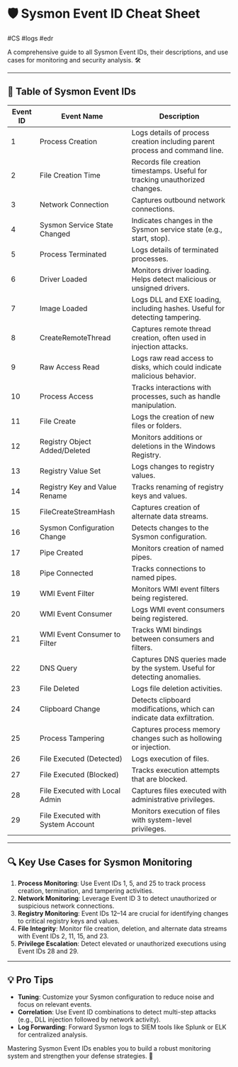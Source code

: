 # 🛡️ Sysmon Event ID Cheat Sheet
#CS #logs #edr 

A comprehensive guide to all Sysmon Event IDs, their descriptions, and use cases for monitoring and security analysis. 🛠️

---

## 📜 Table of Sysmon Event IDs

| **Event ID** | **Event Name**                    | **Description**                                                                 |
|--------------|----------------------------------|-------------------------------------------------------------------------------|
| 1            | Process Creation                 | Logs details of process creation including parent process and command line.  |
| 2            | File Creation Time               | Records file creation timestamps. Useful for tracking unauthorized changes.  |
| 3            | Network Connection               | Captures outbound network connections.                                        |
| 4            | Sysmon Service State Changed     | Indicates changes in the Sysmon service state (e.g., start, stop).           |
| 5            | Process Terminated               | Logs details of terminated processes.                                         |
| 6            | Driver Loaded                    | Monitors driver loading. Helps detect malicious or unsigned drivers.         |
| 7            | Image Loaded                     | Logs DLL and EXE loading, including hashes. Useful for detecting tampering.  |
| 8            | CreateRemoteThread               | Captures remote thread creation, often used in injection attacks.            |
| 9            | Raw Access Read                  | Logs raw read access to disks, which could indicate malicious behavior.      |
| 10           | Process Access                   | Tracks interactions with processes, such as handle manipulation.             |
| 11           | File Create                      | Logs the creation of new files or folders.                                   |
| 12           | Registry Object Added/Deleted    | Monitors additions or deletions in the Windows Registry.                     |
| 13           | Registry Value Set               | Logs changes to registry values.                                             |
| 14           | Registry Key and Value Rename    | Tracks renaming of registry keys and values.                                 |
| 15           | FileCreateStreamHash             | Captures creation of alternate data streams.                                 |
| 16           | Sysmon Configuration Change      | Detects changes to the Sysmon configuration.                                 |
| 17           | Pipe Created                     | Monitors creation of named pipes.                                            |
| 18           | Pipe Connected                   | Tracks connections to named pipes.                                           |
| 19           | WMI Event Filter                 | Monitors WMI event filters being registered.                                 |
| 20           | WMI Event Consumer               | Logs WMI event consumers being registered.                                   |
| 21           | WMI Event Consumer to Filter     | Tracks WMI bindings between consumers and filters.                           |
| 22           | DNS Query                        | Captures DNS queries made by the system. Useful for detecting anomalies.     |
| 23           | File Deleted                     | Logs file deletion activities.                                               |
| 24           | Clipboard Change                 | Detects clipboard modifications, which can indicate data exfiltration.       |
| 25           | Process Tampering                | Captures process memory changes such as hollowing or injection.              |
| 26           | File Executed (Detected)         | Logs execution of files.                                                     |
| 27           | File Executed (Blocked)          | Tracks execution attempts that are blocked.                                  |
| 28           | File Executed with Local Admin   | Captures files executed with administrative privileges.                      |
| 29           | File Executed with System Account| Monitors execution of files with system-level privileges.                    |

---

## 🔍 Key Use Cases for Sysmon Monitoring

1. **Process Monitoring**: Use Event IDs 1, 5, and 25 to track process creation, termination, and tampering activities.
2. **Network Monitoring**: Leverage Event ID 3 to detect unauthorized or suspicious network connections.
3. **Registry Monitoring**: Event IDs 12–14 are crucial for identifying changes to critical registry keys and values.
4. **File Integrity**: Monitor file creation, deletion, and alternate data streams with Event IDs 2, 11, 15, and 23.
5. **Privilege Escalation**: Detect elevated or unauthorized executions using Event IDs 28 and 29.

---

## 💡 Pro Tips

- **Tuning**: Customize your Sysmon configuration to reduce noise and focus on relevant events.
- **Correlation**: Use Event ID combinations to detect multi-step attacks (e.g., DLL injection followed by network activity).
- **Log Forwarding**: Forward Sysmon logs to SIEM tools like Splunk or ELK for centralized analysis.

Mastering Sysmon Event IDs enables you to build a robust monitoring system and strengthen your defense strategies. 🚀